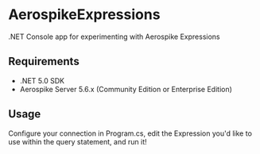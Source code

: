 # AerospikeExpressions
.NET Console app for experimenting with Aerospike Expressions

## Requirements 
* .NET 5.0 SDK
* Aerospike Server 5.6.x (Community Edition or Enterprise Edition)

## Usage
Configure your connection in Program.cs, edit the Expression you'd like to use within the query statement, and run it!



